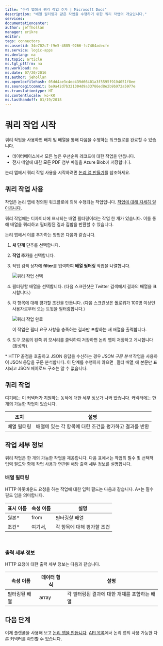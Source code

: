 ```yaml
---
title: "논리 앱에서 쿼리 작업 추가 | Microsoft Docs"
description: "배열 필터링과 같은 작업을 수행하기 위한 쿼리 작업의 개요입니다."
services: 
documentationcenter: 
author: jeffhollan
manager: erikre
editor: 
tags: connectors
ms.assetid: 34e702c7-f9e5-4885-9266-fc7404adecfe
ms.service: logic-apps
ms.devlang: na
ms.topic: article
ms.tgt_pltfrm: na
ms.workload: na
ms.date: 07/20/2016
ms.author: jehollan
ms.openlocfilehash: 05dd4ae3c4ee439d66401a3f5595f9104051f8ee
ms.sourcegitcommit: be9a42d7b321304d9a33786ed8e2b9b972a5977e
ms.translationtype: HT
ms.contentlocale: ko-KR
ms.lasthandoff: 01/19/2018
---
```

# <a name="get-started-with-the-query-action"></a>쿼리 작업 시작
쿼리 작업을 사용하면 배치 및 배열을 통해 다음을 수행하는 워크플로를 완료할 수 있습니다.

* 데이터베이스에서 모든 높은 우선순위 레코드에 대한 작업을 만듭니다.
* 전자 메일에 대한 모든 PDF 첨부 파일을 Azure Blob에 저장합니다.

논리 앱에서 쿼리 작업 사용을 시작하려면 [논리 앱 만들기](../logic-apps/quickstart-create-first-logic-app-workflow.md)를 참조하세요.

## <a name="use-the-query-action"></a>쿼리 작업 사용
작업은 논리 앱에 정의된 워크플로에 의해 수행되는 작업입니다. [작업에 대해 자세히 알아봅니다](connectors-overview.md).  

쿼리 작업에는 디자이너에 표시되는 배열 필터링이라는 작업 한 개가 있습니다. 이를 통해 배열을 쿼리하고 필터링된 결과 집합을 반환할 수 있습니다.

논리 앱에서 이를 추가하는 방법은 다음과 같습니다.

1. **새 단계** 단추를 선택합니다.
2. **작업 추가**를 선택합니다.
3. 작업 검색 상자에 **filter**를 입력하여 **배열 필터링** 작업을 나열합니다.
   
    ![쿼리 작업 선택](./media/connectors-native-query/using-action-1.png)
4. 필터링할 배열을 선택합니다. (다음 스크린샷은 Twitter 검색에서 결과의 배열을 표시합니다.)
5. 각 항목에 대해 평가할 조건을 만듭니다. (다음 스크린샷은 폴로워가 100명 이상인 사용자로부터 오는 트윗을 필터링합니다.)
   
    ![쿼리 작업 완료](./media/connectors-native-query/using-action-2.png)
   
    이 작업은 필터 요구 사항을 충족하는 결과만 포함하는 새 배열을 출력합니다.
6. 도구 모음의 왼쪽 위 모서리를 클릭하여 저장하면 논리 앱이 저장하고 게시합니다(활성화).

\* HTTP 끝점을 호출하고 JSON 응답을 수신하는 경우 _JSON 구문 분석_ 작업을 사용하여 JSON 응답을 구문 분석합니다. 이 단계를 수행하지 않으면 _필터 배열_에 본문만 표시되고 JSON 페이로드 구조는 알 수 없습니다.

## <a name="query-action"></a>쿼리 작업
여기에는 이 커넥터가 지원하는 동작에 대한 세부 정보가 나와 있습니다. 커넥터에는 한 개의 가능한 작업이 있습니다.

| 조치 | 설명 |
| --- | --- |
| 배열 필터링 |배열에 있는 각 항목에 대한 조건을 평가하고 결과를 반환 |

## <a name="action-details"></a>작업 세부 정보
쿼리 작업은 한 개의 가능한 작업을 제공합니다. 다음 표에서는 작업의 필수 및 선택적 입력 필드와 함께 작업 사용과 연관된 해당 출력 세부 정보를 설명합니다.

### <a name="filter-array"></a>배열 필터링
HTTP 아웃바운드 요청을 하는 작업에 대한 입력 필드는 다음과 같습니다.
A*는 필수 필드 임을 의미합니다.

| 표시 이름 | 속성 이름 | 설명 |
| --- | --- | --- |
| 원본* |from |필터링할 배열 |
| 조건* |여기서, |각 항목에 대해 평가할 조건 |

<br>

### <a name="output-details"></a>출력 세부 정보
HTTP 요청에 대한 출력 세부 정보는 다음과 같습니다.

| 속성 이름 | 데이터 형식 | 설명 |
| --- | --- | --- |
| 필터링된 배열 |array |각 필터링된 결과에 대한 개체를 포함하는 배열 |

## <a name="next-steps"></a>다음 단계
이제 플랫폼을 사용해 보고 [논리 앱을 만듭니다](../logic-apps/quickstart-create-first-logic-app-workflow.md). [API 목록](apis-list.md)에서 논리 앱의 사용 가능한 다른 커넥터를 확인할 수 있습니다.

